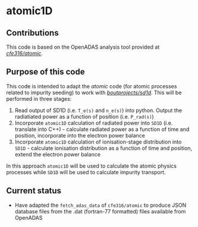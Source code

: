 # atomic1D
## Contributions
This code is based on the OpenADAS analysis tool provided at [_cfe316/atomic_](https://github.com/cfe316/atomic).
## Purpose of this code
This code is intended to adapt the _atomic_ code (for atomic processes related to impurity seeding) to work with [_boutprojects/sd1d_](https://github.com/boutproject/SD1D).
This will be performed in three stages:
1. Read output of SD1D (i.e. `T_e(s)` and `n_e(s)`) into python. Output the radiatiated power as a function of position (i.e. `P_rad(s)`)
2. Incorporate `atomic1D` calculation of radiated power into `SD1D` (i.e. translate into C++) - calculate radiated power as a function of time and position, incorporate into the electron power balance
3. Incorporate `atomic1D` calculation of ionisation-stage distribution into `SD1D` - calculate ionisation distribution as a function of time and position, extend the electron power balance

In this approach `atomic1D` will be used to calculate the atomic physics processes while `SD1D` will be used to calculate impurity transport.

## Current status
* Have adapted the `fetch_adas_data` of `cfe316/atomic` to produce JSON database files from the .dat (fortran-77 formatted) files available from OpenADAS